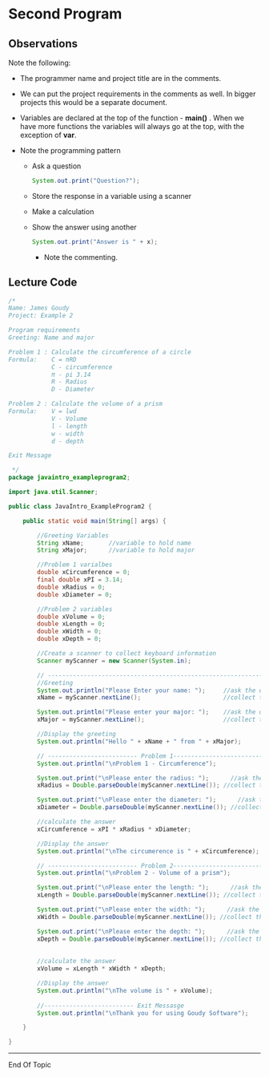 # Second Program

## Observations

Note the following:

* The programmer name and project title are in the comments.

* We can put the project requirements in the comments as well. In bigger projects this would be a separate document.

* Variables are declared at the top of the function  - **main()** . When we have more functions the variables will always go at the top, with the exception of **var**.

* Note the programming pattern

  * Ask a question 

    ```java
    System.out.print("Question?");
    ```

  * Store the response in a variable using a scanner

  * Make a calculation

  * Show the answer using another 

    ```java
    System.out.print("Answer is " + x);
    ```
	
	* Note the commenting. 



## Lecture Code

```java
/*
Name: James Goudy
Project: Example 2

Program requirements
Greeting: Name and major

Problem 1 : Calculate the circumference of a circle
Formula:    C = πRD    
            C - circumference
            π - pi 3.14
            R - Radius
            D - Diameter

Problem 2 : Calculate the volume of a prism
Formula:    V = lwd
            V - Volume
            l - length
            w - width
            d - depth

Exit Message

 */
package javaintro_exampleprogram2;

import java.util.Scanner;

public class JavaIntro_ExampleProgram2 {

    public static void main(String[] args) {

        //Greeting Variables
        String xName;       //variable to hold name
        String xMajor;      //variable to hold major

        //Problem 1 varialbes
        double xCircumference = 0;
        final double xPI = 3.14;
        double xRadius = 0;
        double xDiameter = 0;

        //Problem 2 variables
        double xVolume = 0;
        double xLength = 0;
        double xWidth = 0;
        double xDepth = 0;

        //Create a scanner to collect keyboard information
        Scanner myScanner = new Scanner(System.in);

        // -------------------------------------------------------------
        //Greeting
        System.out.println("Please Enter your name: ");     //ask the question
        xName = myScanner.nextLine();                       //collect the answer

        System.out.println("Please enter your major: ");    //ask the question
        xMajor = myScanner.nextLine();                      //collect the answer

        //Display the greeting
        System.out.println("Hello " + xName + " from " + xMajor);

        // ------------------------- Problem 1----------------------------
        System.out.println("\nProblem 1 - Circumference");

        System.out.print("\nPlease enter the radius: ");      //ask the question
        xRadius = Double.parseDouble(myScanner.nextLine()); //collect the answer

        System.out.print("\nPlease enter the diameter: ");      //ask the question
        xDiameter = Double.parseDouble(myScanner.nextLine()); //collect the answer

        //calculate the answer
        xCircumference = xPI * xRadius * xDiameter;

        //Display the answer
        System.out.println("\nThe circumerence is " + xCircumference);

        // ------------------------- Problem 2----------------------------
        System.out.println("\nProblem 2 - Volume of a prism");

        System.out.print("\nPlease enter the length: ");      //ask the question
        xLength = Double.parseDouble(myScanner.nextLine()); //collect the answer

        System.out.print("\nPlease enter the width: ");      //ask the question
        xWidth = Double.parseDouble(myScanner.nextLine()); //collect the answer

        System.out.print("\nPlease enter the depth: ");      //ask the question
        xDepth = Double.parseDouble(myScanner.nextLine()); //collect the answer
        
        
        //calculate the answer
        xVolume = xLength * xWidth * xDepth;

        //Display the answer
        System.out.println("\nThe volume is " + xVolume);
        
        //------------------------- Exit Messasge
        System.out.println("\nThank you for using Goudy Software");

    }

}

```

---



End Of Topic

